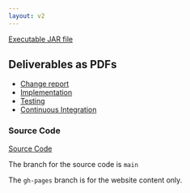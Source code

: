 ```yaml
---
layout: v2
---
```


[Executable JAR file]()

## Deliverables as PDFs

- [Change report](/pdfs/Change2.pdf)
- [Implementation](/pdfs/Impl2.pdf)
- [Testing](/pdfs/Test2.pdf)
- [Continuous Integration](/pdfs/CI2.pdf)

### Source Code

[Source Code](https://github.com/Lyrenhex/ENG1-Project-Part2)

The branch for the source code is `main`

The `gh-pages` branch is for the website content only.
